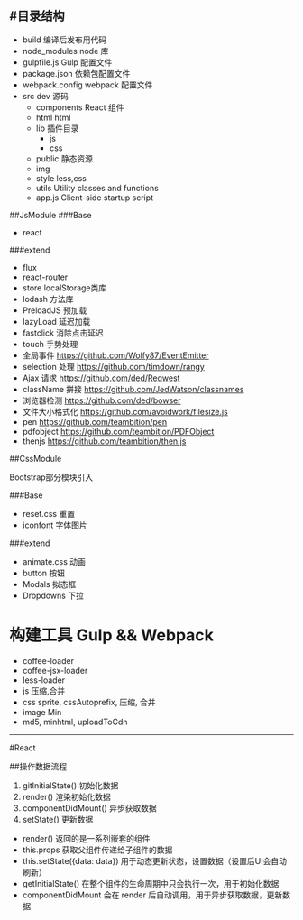 #目录结构
---------
- build  编译后发布用代码
- node_modules  node 库
- gulpfile.js  Gulp 配置文件
- package.json  依赖包配置文件
- webpack.config  webpack 配置文件
- src  dev 源码
  - components  React 组件
  - html  html
  - lib  插件目录 
    - js
    - css
  - public  静态资源
   - img
  - style  less,css
  - utils  Utility classes and functions
  - app.js  Client-side startup script


##JsModule
###Base
- react

###extend
- flux
- react-router
- store  localStorage类库
- lodash  方法库
- PreloadJS  预加载
- lazyLoad  延迟加载
- fastclick  消除点击延迟
- touch  手势处理
- 全局事件 https://github.com/Wolfy87/EventEmitter
- selection 处理 https://github.com/timdown/rangy
- Ajax 请求 https://github.com/ded/Reqwest
- className 拼接 https://github.com/JedWatson/classnames
- 浏览器检测 https://github.com/ded/bowser
- 文件大小格式化 https://github.com/avoidwork/filesize.js
- pen https://github.com/teambition/pen
- pdfobject https://github.com/teambition/PDFObject
- thenjs https://github.com/teambition/then.js

##CssModule

Bootstrap部分模块引入

###Base
- reset.css  重置
- iconfont  字体图片

###extend
- animate.css  动画
- button  按钮
- Modals  拟态框
- Dropdowns  下拉

# 构建工具 Gulp && Webpack

- coffee-loader
- coffee-jsx-loader
- less-loader
- js 压缩,合并
- css sprite, cssAutoprefix, 压缩, 合并
- image Min
- md5, minhtml, uploadToCdn



---

#React

##操作数据流程
1. gitInitialState() 初始化数据
2. render() 渲染初始化数据
3. componentDidMount() 异步获取数据
4. setState() 更新数据


- render()
  返回的是一系列嵌套的组件
- this.props 
  获取父组件传递给子组件的数据
- this.setState({data: data})
  用于动态更新状态，设置数据（设置后UI会自动刷新）
- getInitialState()
  在整个组件的生命周期中只会执行一次，用于初始化数据
- componentDidMount 会在 render
  后自动调用，用于异步获取数据，更新数据









